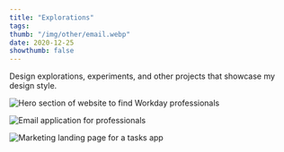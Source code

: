```yaml
---
title: "Explorations"
tags:
thumb: "/img/other/email.webp"
date: 2020-12-25
showthumb: false
---
```


Design explorations, experiments, and other projects that showcase my design style.

![Hero section of website to find Workday professionals](/img/other/workday.webp)

![Email application for professionals](/img/other/email.webp)

![Marketing landing page for a tasks app](/img/other/tasks.webp)